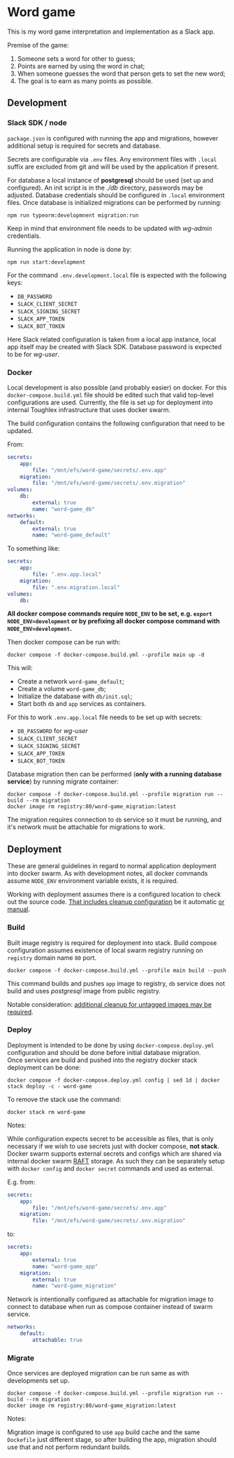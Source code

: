 # Word game

This is my word game interpretation and implementation as a Slack app.

Premise of the game:

1. Someone sets a word for other to guess;
2. Points are earned by using the word in chat;
3. When someone guesses the word that person gets to set the new word;
4. The goal is to earn as many points as possible.

## Development

### Slack SDK / node

`package.json` is configured with running the app and migrations, however additional setup is required for secrets and database.

Secrets are configurable via `.env` files.
Any environment files with `.local` suffix are excluded from git and will be used by the application if present.

For database a local instance of **postgresql** should be used (set up and configured).
An init script is in the *./db* directory, passwords may be adjusted.
Database credentials should be configured in `.local` environment files.
Once database is initialized migrations can be performed by running:

```shell
npm run typeorm:developmnent migration:run
```

Keep in mind that environment file needs to be updated with *wg-admin* credentials.

Running the application in node is done by:

```shell
npm run start:development
```

For the command `.env.development.local` file is expected with the following keys:

* `DB_PASSWORD`
* `SLACK_CLIENT_SECRET`
* `SLACK_SIGNING_SECRET`
* `SLACK_APP_TOKEN`
* `SLACK_BOT_TOKEN`

Here Slack related configuration is taken from a local app instance, local app itself may be created with Slack SDK.
Database password is expected to be for *wg-user*.

### Docker

Local development is also possible (and probably easier) on docker. For this `docker-compose.build.yml` file should be edited such that valid top-level configurations are used.
Currently, the file is set up for deployment into internal Toughlex infrastructure that uses docker swarm.

The build configuration contains the following configuration that need to be updated.

From:

```yaml
secrets:
	app:
		file: "/mnt/efs/word-game/secrets/.env.app"
	migration:
		file: "/mnt/efs/word-game/secrets/.env.migration"
volumes:
	db:
		external: true
		name: "word-game_db"
networks:
	default:
		external: true
		name: "word-game_default"
```

To something like:

```yaml
secrets:
	app:
		file: ".env.app.local"
	migration:
		file: ".env.migration.local"
volumes:
	db:
```

**All docker compose commands require `NODE_ENV` to be set, e.g. `export NODE_ENV=development` or by prefixing all docker compose command with `NODE_ENV=development`.**

Then docker compose can be run with:

```shell
docker compose -f docker-compose.build.yml --profile main up -d
```

This will:

* Create a network `word-game_default`;
* Create a volume `word-game_db`;
* Initialize the database with `db/init.sql`;
* Start both `db` and `app` services as containers.

For this to work `.env.app.local` file needs to be set up with secrets:

* `DB_PASSWORD` for *wg-user*
* `SLACK_CLIENT_SECRET`
* `SLACK_SIGNING_SECRET`
* `SLACK_APP_TOKEN`
* `SLACK_BOT_TOKEN`

Database migration then can be performed (**only with a running database service**) by running migrate container:

```shell
docker compose -f docker-compose.build.yml --profile migration run --build --rm migration
docker image rm registry:80/word-game_migration:latest
```

The migration requires connection to `db` service so it must be running, and it's network must be attachable for migrations to work.

## Deployment

These are general guidelines in regard to normal application deployment into docker swarm.
As with development notes, all docker commands assume `NODE_ENV` environment variable exists, it is required.

Working with deployment assumes there is a configured location to check out the source code.
[That includes cleanup configuration](https://askubuntu.com/questions/380238/how-to-clean-tmp) be it automatic [or manual](https://stackoverflow.com/questions/687014/removing-created-temp-files-in-unexpected-bash-exit).

### Build

Built image registry is required for deployment into stack.
Build compose configuration assumes existence of local swarm registry running on `registry` domain name `80` port.

```shell
docker compose -f docker-compose.build.yml --profile main build --push
```

This command builds and pushes `app` image to registry, `db` service does not build and uses *postgresql* image from public registry.

Notable consideration: [additional cleanup for untagged images may be required](https://stackoverflow.com/questions/29802202/docker-registry-2-0-how-to-delete-unused-images).

### Deploy

Deployment is intended to be done by using `docker-compose.deploy.yml` configuration and should be done before initial database migration.  
Once services are build and pushed into the registry docker stack deployment can be done:

```shell
docker compose -f docker-compose.deploy.yml config | sed 1d | docker stack deploy -c - word-game
```
To remove the stack use the command:

```shell
docker stack rm word-game
```

Notes:

While configuration expects secret to be accessible as files, that is only necessary if we wish to use secrets just with docker compose, **not stack**.  
Docker swarm supports external secrets and configs which are shared via internal docker swarm [RAFT](https://en.wikipedia.org/wiki/Raft_(algorithm)) storage.
As such they can be separately setup with `docker config` and `docker secret` commands and used as external.

E.g. from:

```yaml
secrets:
	app:
		file: "/mnt/efs/word-game/secrets/.env.app"
	migration:
		file: "/mnt/efs/word-game/secrets/.env.migration"
```

to:

```yaml
secrets:
	app:
		external: true
		name: "word-game_app"
	migration:
		external: true
		name: "word-game_migration"
```

Network is intentionally configured as attachable for migration image to connect to database when run as compose container instead of swarm service.

```yaml
networks:
	default:
		attachable: true
```

### Migrate

Once services are deployed migration can be run same as with developments set up.

```shell
docker compose -f docker-compose.build.yml --profile migration run --build --rm migration
docker image rm registry:80/word-game_migration:latest
```

Notes:

Migration image is configured to use `app` build cache and the same `Dockefile` just different stage, so after building the app, migration should use that and not perform redundant builds.
